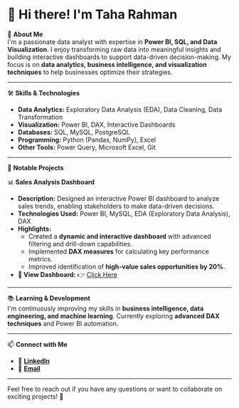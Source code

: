 # 👋 Hi there! I'm Taha Rahman  

🚀 **About Me**  
I'm a passionate data analyst with expertise in **Power BI, SQL, and Data Visualization**. I enjoy transforming raw data into meaningful insights and building interactive dashboards to support data-driven decision-making. My focus is on **data analytics, business intelligence, and visualization techniques** to help businesses optimize their strategies.  

---

🛠️ **Skills & Technologies**  
- **Data Analytics:** Exploratory Data Analysis (EDA), Data Cleaning, Data Transformation  
- **Visualization:** Power BI, DAX, Interactive Dashboards  
- **Databases:** SQL, MySQL, PostgreSQL  
- **Programming:** Python (Pandas, NumPy), Excel  
- **Other Tools:** Power Query, Microsoft Excel, Git  

---

📂 **Notable Projects**  

📊 **Sales Analysis Dashboard**  
- **Description:** Designed an interactive Power BI dashboard to analyze sales trends, enabling stakeholders to make data-driven decisions.  
- **Technologies Used:** Power BI, MySQL, EDA (Exploratory Data Analysis), DAX  
- **Highlights:**  
  - Created a **dynamic and interactive dashboard** with advanced filtering and drill-down capabilities.  
  - Implemented **DAX measures** for calculating key performance metrics.  
  - Improved identification of **high-value sales opportunities by 20%**.  
- **📌 View Dashboard:** 👉 [Click Here](https://app.powerbi.com/view?r=eyJrIjoiNDQwZWQzMGMtOTExMi00MzJhLTgzNmItNjBiNTQwN2NkODM1IiwidCI6IjU1MjY1NGUyLTAzZTktNDYyYy04MTljLTczZmI1NDgxYzQ2YyJ9)  

---  

📚 **Learning & Development**  
I'm continuously improving my skills in **business intelligence, data engineering, and machine learning**. Currently exploring **advanced DAX techniques** and Power BI automation.  

---  

📫 **Connect with Me**  
- 🔗 **[LinkedIn](https://www.linkedin.com/in/taha15/)**   
- 📧 **[Email](rahmantaha09@gmail.com)** 

---

Feel free to reach out if you have any questions or want to collaborate on exciting projects! 🚀  
